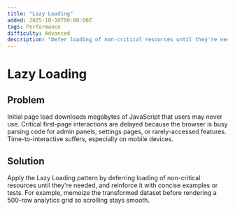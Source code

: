 ```yaml
---
title: "Lazy Loading"
added: 2025-10-10T00:00:00Z
tags: Performance
difficulty: Advanced
description: "Defer loading of non-critical resources until they're needed."
---
```

# Lazy Loading

## Problem

Initial page load downloads megabytes of JavaScript that users may never use. Critical first-page interactions are delayed because the browser is busy parsing code for admin panels, settings pages, or rarely-accessed features. Time-to-interactive suffers, especially on mobile devices.

## Solution

Apply the Lazy Loading pattern by deferring loading of non-critical resources until they're needed, and reinforce it with concise examples or tests. For example, memoize the transformed dataset before rendering a 500-row analytics grid so scrolling stays smooth.

